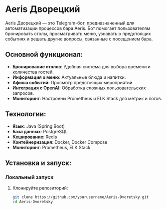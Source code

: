 # Aeris Дворецкий

Aeris Дворецкий — это Telegram-бот, предназначенный для автоматизации процессов бара Aeris. Бот помогает пользователям бронировать столы, просматривать меню, узнавать о предстоящих событиях и решать другие вопросы, связанные с посещением бара.

## Основной функционал:
- **Бронирование столов**: Удобная система для выбора времени и количества гостей.
- **Информация о меню**: Актуальные блюда и напитки.
- **Афиша событий**: Просмотр предстоящих мероприятий.
- **Интеграция с OpenAI**: Обработка сложных пользовательских запросов.
- **Мониторинг**: Настроены Prometheus и ELK Stack для метрик и логов.

## Технологии:
- **Язык**: Java (Spring Boot)
- **База данных**: PostgreSQL
- **Кеширование**: Redis
- **Контейнеризация**: Docker, Docker Compose
- **Мониторинг**: Prometheus, ELK Stack

## Установка и запуск:

### Локальный запуск
1. Клонируйте репозиторий:
   ```bash
   git clone https://github.com/yourusername/Aeris-Dvoretsky.git
   cd Aeris-Dvoretsky
